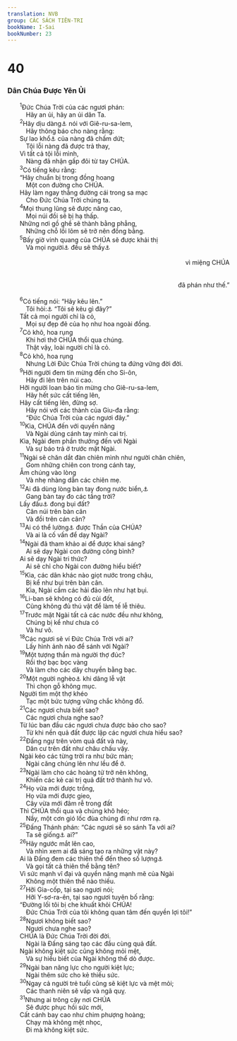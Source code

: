 ```yaml
---
translation: NVB
group: CÁC SÁCH TIÊN-TRI
bookName: I-Sai 
bookNumber: 23
---
```


<div class="title"><h1>40</h1><h3>Dân Chúa Được Yên Ủi </h3></div>
<span class="verse es_40_1">  <sup>1</sup>Đức Chúa Trời của các ngươi phán: <br/>   Hãy an ủi, hãy an ủi dân Ta. <br/></span>
<span class="verse es_40_2">  <sup>2</sup>Hãy dịu dàng<a data-toggle="tooltip" data-placement="bottom" title="Nt: nói với lòng">⚓</a> nói với Giê-ru-sa-lem, <br/>   Hãy thông báo cho nàng rằng: <br/>  Sự lao khổ<a data-toggle="tooltip" data-placement="bottom" title="saba: thường được dịch là ‘quân đội’ hay ‘chiến tranh’ nhưng ở đây theo nghĩa Gióp 7:1 thích hợp hơn">⚓</a> của nàng đã chấm dứt; <br/>   Tội lỗi nàng đã được trả thay, <br/>  Vì tất cả tội lỗi mình, <br/>   Nàng đã nhận gấp đôi từ tay CHÚA. <br/></span>
<span class="verse es_40_3">  <sup>3</sup>Có tiếng kêu rằng: <br/>  “Hãy chuẩn bị trong đồng hoang <br/>   Một con đường cho CHÚA. <br/>  Hãy làm ngay thẳng đường cái trong sa mạc <br/>   Cho Đức Chúa Trời chúng ta. <br/></span>
<span class="verse es_40_4">  <sup>4</sup>Mọi thung lũng sẽ được nâng cao, <br/>   Mọi núi đồi sẽ bị hạ thấp. <br/>  Những nơi gồ ghề sẽ thành bằng phẳng, <br/>   Những chỗ lồi lõm sẽ trở nên đồng bằng. <br/></span>
<span class="verse es_40_5">  <sup>5</sup>Bấy giờ vinh quang của CHÚA sẽ được khải thị <br/>   Và mọi người<a data-toggle="tooltip" data-placement="bottom" title="Nt: xác thịt">⚓</a> đều sẽ thấy<a data-toggle="tooltip" data-placement="bottom" title="cc. 3-5 các câu này có thể hiểu theo nghĩa vật chất hay thuộc linh. Tân Ước trích các câu này theo nghĩa thuộc linh. Ở đây tác giả cố diễn tả cả hai ý">⚓</a><br/> <aside style="text-align:right;">vì miệng CHÚA</aside><br/> <aside style="text-align:right;">đã phán như thế.” </aside><br/></span>
<span class="verse es_40_6">  <sup>6</sup>Có tiếng nói: “Hãy kêu lên.” <br/>   Tôi hỏi:<a data-toggle="tooltip" data-placement="bottom" title="MT: nó nói. 1QIs và LXX: tôi hỏi">⚓</a> “Tôi sẽ kêu gì đây?” <br/>  Tất cả mọi người chỉ là cỏ, <br/>   Mọi sự đẹp đẽ của họ như hoa ngoài đồng. <br/></span>
<span class="verse es_40_7">  <sup>7</sup>Cỏ khô, hoa rụng <br/>   Khi hơi thở CHÚA thổi qua chúng. <br/>   Thật vậy, loài người chỉ là cỏ. <br/></span>
<span class="verse es_40_8">  <sup>8</sup>Cỏ khô, hoa rụng <br/>   Nhưng Lời Đức Chúa Trời chúng ta đứng vững đời đời. <br/></span>
<span class="verse es_40_9">  <sup>9</sup>Hỡi người đem tin mừng đến cho Si-ôn, <br/>   Hãy đi lên trên núi cao. <br/>  Hỡi người loan báo tin mừng cho Giê-ru-sa-lem, <br/>   Hãy hết sức cất tiếng lên, <br/>  Hãy cất tiếng lên, đừng sợ. <br/>   Hãy nói với các thành của Giu-đa rằng: <br/>   “Đức Chúa Trời của các ngươi đây.” <br/></span>
<span class="verse es_40_10">  <sup>10</sup>Kìa, CHÚA đến với quyền năng <br/>   Và Ngài dùng cánh tay mình cai trị. <br/>  Kìa, Ngài đem phần thưởng đến với Ngài <br/>   Và sự báo trả ở trước mặt Ngài. <br/></span>
<span class="verse es_40_11">  <sup>11</sup>Ngài sẽ chăn dắt đàn chiên mình như người chăn chiên, <br/>   Gom những chiên con trong cánh tay, <br/>  Ẵm chúng vào lòng <br/>   Và nhẹ nhàng dẫn các chiên mẹ. <br/></span>
<span class="verse es_40_12">  <sup>12</sup>Ai đã dùng lòng bàn tay đong nước biển,<a data-toggle="tooltip" data-placement="bottom" title="Nt: các nguồn nước. Qa: nước biển">⚓</a><br/>   Gang bàn tay đo các tầng trời? <br/>  Lấy đấu<a data-toggle="tooltip" data-placement="bottom" title="Nt: một phần ba. Có lẽ là một phần ba ê-pha">⚓</a> đong bụi đất? <br/>   Cân núi trên bàn cân <br/>   Và đồi trên cán cân? <br/></span>
<span class="verse es_40_13">  <sup>13</sup>Ai có thể lường<a data-toggle="tooltip" data-placement="bottom" title="Ctd: hiểu">⚓</a> được Thần của CHÚA? <br/>   Và ai là cố vấn để dạy Ngài? <br/></span>
<span class="verse es_40_14">  <sup>14</sup>Ngài đã tham khảo ai để được khai sáng? <br/>   Ai sẽ dạy Ngài con đường công bình? <br/>  Ai sẽ dạy Ngài tri thức? <br/>   Ai sẽ chỉ cho Ngài con đường hiểu biết? <br/></span>
<span class="verse es_40_15">  <sup>15</sup>Kìa, các dân khác nào giọt nước trong chậu, <br/>   Bị kể như bụi trên bàn cân. <br/>   Kìa, Ngài cầm các hải đảo lên như hạt bụi. <br/></span>
<span class="verse es_40_16">  <sup>16</sup>Li-ban sẽ không có đủ củi đốt, <br/>   Cũng không đủ thú vật để làm tế lễ thiêu. <br/></span>
<span class="verse es_40_17">  <sup>17</sup>Trước mặt Ngài tất cả các nước đều như không, <br/>   Chúng bị kể như chưa có <br/>   Và hư vô. <br/></span>
<span class="verse es_40_18">  <sup>18</sup>Các ngươi sẽ ví Đức Chúa Trời với ai? <br/>   Lấy hình ảnh nào để sánh với Ngài? <br/></span>
<span class="verse es_40_19">  <sup>19</sup>Một tượng thần mà người thợ đúc? <br/>   Rồi thợ bạc bọc vàng <br/>   Và làm cho các dây chuyền bằng bạc. <br/></span>
<span class="verse es_40_20">  <sup>20</sup>Một người nghèo<a data-toggle="tooltip" data-placement="bottom" title="Mesukkan: theo truyền thuyết Do Thái có thể là gỗ dâu">⚓</a> khi dâng lễ vật <br/>   Thì chọn gỗ không mục. <br/>  Người tìm một thợ khéo <br/>   Tạc một bức tượng vững chắc không đổ. <br/></span>
<span class="verse es_40_21">  <sup>21</sup>Các ngươi chưa biết sao? <br/>   Các ngươi chưa nghe sao? <br/>  Từ lúc ban đầu các ngươi chưa được bảo cho sao? <br/>   Từ khi nền quả đất được lập các ngươi chưa hiểu sao? <br/></span>
<span class="verse es_40_22">  <sup>22</sup>Đấng ngự trên vòm quả đất và này, <br/>   Dân cư trên đất như châu chấu vậy. <br/>  Ngài kéo các từng trời ra như bức màn; <br/>   Ngài căng chúng lên như lều để ở. <br/></span>
<span class="verse es_40_23">  <sup>23</sup>Ngài làm cho các hoàng tử trở nên không, <br/>   Khiến các kẻ cai trị quả đất trở thành hư vô. <br/></span>
<span class="verse es_40_24">  <sup>24</sup>Họ vừa mới được trồng, <br/>   Họ vừa mới được gieo, <br/>   Cây vừa mới đâm rễ trong đất <br/>  Thì CHÚA thổi qua và chúng khô héo; <br/>   Nầy, một cơn gió lốc đùa chúng đi như rơm rạ. <br/></span>
<span class="verse es_40_25">  <sup>25</sup>Đấng Thánh phán: “Các ngươi sẽ so sánh Ta với ai? <br/>   Ta sẽ giống<a data-toggle="tooltip" data-placement="bottom" title="Ctd: Ta sẽ bằng ai">⚓</a> ai?” <br/></span>
<span class="verse es_40_26">  <sup>26</sup>Hãy ngước mắt lên cao, <br/>   Và nhìn xem ai đã sáng tạo ra những vật này? <br/>  Ai là Đấng đem các thiên thể đến theo số lượng<a data-toggle="tooltip" data-placement="bottom" title="Ctd: và đếm chúng">⚓</a><br/>   Và gọi tất cả thiên thể bằng tên? <br/>  Vì sức mạnh vĩ đại và quyền năng mạnh mẽ của Ngài <br/>   Không một thiên thể nào thiếu. <br/></span>
<span class="verse es_40_27">  <sup>27</sup>Hỡi Gia-cốp, tại sao ngươi nói; <br/>   Hỡi Y-sơ-ra-ên, tại sao ngươi tuyên bố rằng: <br/>  “Đường lối tôi bị che khuất khỏi CHÚA! <br/>   Đức Chúa Trời của tôi không quan tâm đến quyền lợi tôi!” <br/></span>
<span class="verse es_40_28">  <sup>28</sup>Ngươi không biết sao? <br/>   Ngươi chưa nghe sao? <br/>  CHÚA là Đức Chúa Trời đời đời. <br/>   Ngài là Đấng sáng tạo các đầu cùng quả đất. <br/>  Ngài không kiệt sức cũng không mỏi mệt, <br/>   Và sự hiểu biết của Ngài không thể dò được. <br/></span>
<span class="verse es_40_29">  <sup>29</sup>Ngài ban năng lực cho người kiệt lực; <br/>   Ngài thêm sức cho kẻ thiếu sức. <br/></span>
<span class="verse es_40_30">  <sup>30</sup>Ngay cả người trẻ tuổi cũng sẽ kiệt lực và mệt mỏi; <br/>   Các thanh niên sẽ vấp và ngã quỵ. <br/></span>
<span class="verse es_40_31">  <sup>31</sup>Nhưng ai trông cậy nơi CHÚA<br/>   Sẽ được phục hồi sức mới, <br/>  Cất cánh bay cao như chim phượng hoàng; <br/>   Chạy mà không mệt nhọc, <br/>   Đi mà không kiệt sức. <br/></span>
